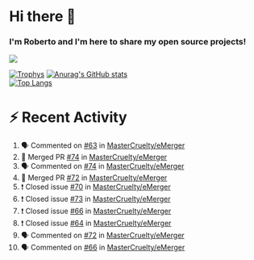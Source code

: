 # Hi there 👋
### I'm Roberto and I'm here to share my open source projects!

<img src="https://komarev.com/ghpvc/?username=mastercruelty&label=Profile views&color=0e75b6"><br>

[![Trophys](https://github-profile-trophy.vercel.app/?username=mastercruelty)](https://github.com/ryo-ma/github-profile-trophy)
[![Anurag's GitHub stats](https://github-readme-stats.vercel.app/api?username=mastercruelty&show_icons=true&theme=tokyonight)](https://github.com/anuraghazra/github-readme-stats)<br>
[![Top Langs](https://github-readme-stats.vercel.app/api/top-langs/?username=mastercruelty&exclude_repo=Alarm-project&layout=compact&theme=tokyonight)](https://github.com/anuraghazra/github-readme-stats)

# :zap: Recent Activity
<!--START_SECTION:activity-->
1. 🗣 Commented on [#63](https://github.com/MasterCruelty/eMerger/issues/63) in [MasterCruelty/eMerger](https://github.com/MasterCruelty/eMerger)
2. 🎉 Merged PR [#74](https://github.com/MasterCruelty/eMerger/pull/74) in [MasterCruelty/eMerger](https://github.com/MasterCruelty/eMerger)
3. 🗣 Commented on [#74](https://github.com/MasterCruelty/eMerger/issues/74) in [MasterCruelty/eMerger](https://github.com/MasterCruelty/eMerger)
4. 🎉 Merged PR [#72](https://github.com/MasterCruelty/eMerger/pull/72) in [MasterCruelty/eMerger](https://github.com/MasterCruelty/eMerger)
5. ❗️ Closed issue [#70](https://github.com/MasterCruelty/eMerger/issues/70) in [MasterCruelty/eMerger](https://github.com/MasterCruelty/eMerger)
6. ❗️ Closed issue [#73](https://github.com/MasterCruelty/eMerger/issues/73) in [MasterCruelty/eMerger](https://github.com/MasterCruelty/eMerger)
7. ❗️ Closed issue [#66](https://github.com/MasterCruelty/eMerger/issues/66) in [MasterCruelty/eMerger](https://github.com/MasterCruelty/eMerger)
8. ❗️ Closed issue [#64](https://github.com/MasterCruelty/eMerger/issues/64) in [MasterCruelty/eMerger](https://github.com/MasterCruelty/eMerger)
9. 🗣 Commented on [#72](https://github.com/MasterCruelty/eMerger/issues/72) in [MasterCruelty/eMerger](https://github.com/MasterCruelty/eMerger)
10. 🗣 Commented on [#66](https://github.com/MasterCruelty/eMerger/issues/66) in [MasterCruelty/eMerger](https://github.com/MasterCruelty/eMerger)
<!--END_SECTION:activity-->
